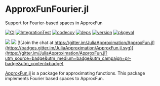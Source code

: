 # ApproxFunFourier.jl
Support for Fourier-based spaces in ApproxFun

[![CI](https://github.com/JuliaApproximation/ApproxFunFourier.jl/actions/workflows/ci.yml/badge.svg)](https://github.com/JuliaApproximation/ApproxFunFourier.jl/actions/workflows/ci.yml)
[![IntegrationTest](https://github.com/JuliaApproximation/ApproxFunFourier.jl/actions/workflows/downstream.yml/badge.svg)](https://github.com/JuliaApproximation/ApproxFunFourier.jl/actions/workflows/downstream.yml)
[![codecov](https://codecov.io/gh/JuliaApproximation/ApproxFunFourier.jl/branch/master/graph/badge.svg)](https://codecov.io/gh/JuliaApproximation/ApproxFunFourier.jl)
[![deps](https://juliahub.com/docs/ApproxFunFourier/deps.svg)](https://juliahub.com/ui/Packages/ApproxFunFourier/qUHoD?t=2)
[![version](https://juliahub.com/docs/ApproxFunFourier/version.svg)](https://juliahub.com/ui/Packages/ApproxFunFourier/qUHoD)
[![pkgeval](https://juliahub.com/docs/General/ApproxFunFourier/stable/pkgeval.svg)](https://juliahub.com/ui/Packages/General/ApproxFunFourier)

[![](https://img.shields.io/badge/docs-stable-blue.svg)](https://JuliaApproximation.github.io/ApproxFun.jl/stable)
[![](https://img.shields.io/badge/docs-dev-blue.svg)](https://JuliaApproximation.github.io/ApproxFun.jl/dev)
[![Join the chat at https://gitter.im/JuliaApproximation/ApproxFun.jl](https://badges.gitter.im/JuliaApproximation/ApproxFun.jl.svg)](https://gitter.im/JuliaApproximation/ApproxFun.jl?utm_source=badge&utm_medium=badge&utm_campaign=pr-badge&utm_content=badge)



[ApproxFun.jl](https://github.com/JuliaApproximation/ApproxFun.jl) is a package for approximating functions. This package implements Fourier based spaces to ApproxFun.
